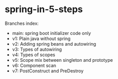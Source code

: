 # spring-in-5-steps

Branches index:

- main: spring boot initializer code only
- v1: Plain java without spring
- v2: Adding spring beans and autowiring
- v3: Types of autowiring
- v4: Types of scopes
- v5: Scope mix between singleton and prototype
- v6: Component scan
- v7: PostConstruct and PreDestroy
